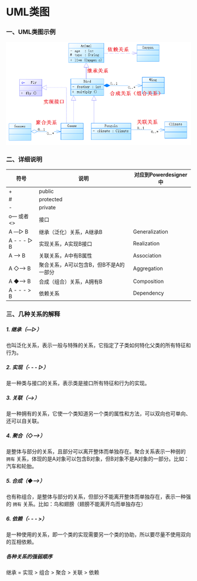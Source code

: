 # UML类图





### 一、UML类图示例

![1532314948481](./image/1532314948481.png)



### 二、详细说明

| 符号                  | 说明                                   | 对应到Powerdesigner中 |
| --------------------- | -------------------------------------- | --------------------- |
| +                     | public                                 |                       |
| #                     | protected                              |                       |
| -                     | private                                |                       |
| o— 或者 <<interface>> | 接口                                   |                       |
| A —▷ B                | 继承（泛化）关系，A继承B               | Generalization        |
| A - - - ▷ B           | 实现关系，A实现B接口                   | Realization           |
| A —> B                | 关联关系，A中有B属性                   | Association           |
| A ◇—> B               | 聚合关系，A可以包含B，但B不是A的一部分 | Aggregation           |
| A ◆—> B               | 合成（组合）关系，A拥有B               | Composition           |
| A - - - > B           | 依赖关系                               | Dependency            |

### 三、几种关系的解释

##### 1. 继承（—▷）

也叫泛化关系，表示一般与特殊的关系，它指定了子类如何特化父类的所有特征和行为。



##### 2. 实现（- - - ▷）

是一种类与接口的关系，表示类是接口所有特征和行为的实现。



##### 3. 关联（—>） 

是一种拥有的关系，它使一个类知道另一个类的属性和方法，可以双向也可单向、还可以自关联。



##### 4. 聚合（◇—>） 

是整体与部分的关系，且部分可以离开整体而单独存在。聚合关系表示一种弱的 `拥有` 关系，体现的是A对象可以包含B对象，但B对象不是A对象的一部分。比如：汽车和轮胎。



##### 5. 合成（◆—>）

也有称组合，是整体与部分的关系，但部分不能离开整体而单独存在，表示一种强的 `拥有` 关系。比如：鸟和翅膀（翅膀不能离开鸟而单独存在）

##### 6. 依赖（- - - >） 

是一种使用的关系，即一个类的实现需要另一个类的协助，所以要尽量不使用双向的互相依赖。



##### 各种关系的强弱顺序

继承 = 实现 > 组合 > 聚合 > 关联 > 依赖